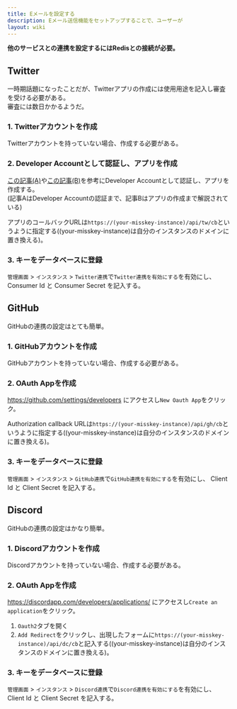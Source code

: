 ```yaml
---
title: Eメールを設定する
description: Eメール送信機能をセットアップすることで、ユーザーが
layout: wiki
---
```

**他のサービスとの連携を設定するにはRedisとの接続が必要。**

## Twitter
一時期話題になったことだが、Twitterアプリの作成には使用用途を記入し審査を受ける必要がある。  
審査には数日かかるようだ。

### 1. Twitterアカウントを作成
Twitterアカウントを持っていない場合、作成する必要がある。

### 2. Developer Accountとして認証し、アプリを作成
[この記事(A)](https://masatoshihanai.com/php-twitter-bot-01/#Twitter_APIdeveloper_account)や[この記事(B)](https://www.torikun.com/entry/twitter-developer-api#Twitter-Developer%E3%82%B5%E3%82%A4%E3%83%88%E3%81%AB%E3%82%A2%E3%82%AF%E3%82%BB%E3%82%B9)を参考にDeveloper Accountとして認証し、アプリを作成する。  
(記事AはDeveloper Accountの認証まで、記事Bはアプリの作成まで解説されている)

アプリのコールバックURLは`https://(your-misskey-instance)/api/tw/cb`というように指定する((your-misskey-instance)は自分のインスタンスのドメインに置き換える)。

### 3. キーをデータベースに登録
`管理画面` > `インスタンス` > `Twitter連携`で`Twitter連携を有効にする`を有効にし、 Consumer Id と Consumer Secret を記入する。

## GitHub
GitHubの連携の設定はとても簡単。

### 1. GitHubアカウントを作成
GitHubアカウントを持っていない場合、作成する必要がある。

### 2. OAuth Appを作成
https://github.com/settings/developers にアクセスし`New Oauth App`をクリック。

Authorization callback URLは`https://(your-misskey-instance)/api/gh/cb`というように指定する((your-misskey-instance)は自分のインスタンスのドメインに置き換える)。

### 3. キーをデータベースに登録
`管理画面` > `インスタンス` > `GitHub連携`で`GitHub連携を有効にする`を有効にし、 Client Id と Client Secret を記入する。

## Discord
GitHubの連携の設定はかなり簡単。

### 1. Discordアカウントを作成
Discordアカウントを持っていない場合、作成する必要がある。

### 2. OAuth Appを作成
https://discordapp.com/developers/applications/ にアクセスし`Create an application`をクリック。

1. `Oauth2`タブを開く
2. `Add Redirect`をクリックし、出現したフォームに`https://(your-misskey-instance)/api/dc/cb`と記入する((your-misskey-instance)は自分のインスタンスのドメインに置き換える)。

### 3. キーをデータベースに登録
`管理画面` > `インスタンス` > `Discord連携`で`Discord連携を有効にする`を有効にし、 Client Id と Client Secret を記入する。
